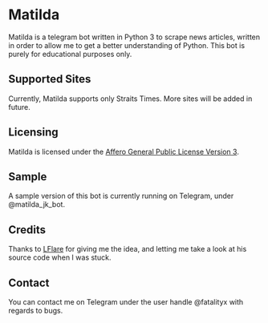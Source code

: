 # Matilda
Matilda is a telegram bot written in Python 3 to scrape news articles, written in order to allow me to get a better understanding of Python. This bot is purely for educational purposes only.

## Supported Sites
Currently, Matilda supports only Straits Times. More sites will be added in future.

## Licensing
Matilda is licensed under the [Affero General Public License Version 3](LICENSE).

## Sample
A sample version of this bot is currently running on Telegram, under @matilda_jk_bot. 

## Credits
Thanks to [LFlare](https://github.com/LFlare) for giving me the idea, and letting me take a look at his source code when I was stuck.

## Contact
You can contact me on Telegram under the user handle @fatalityx with regards to bugs.
